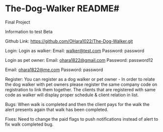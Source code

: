 # The-Dog-Walker README#
Final Project

Information to test Beta

Github Link: https://github.com/OHara1022/The-Dog-Walker.git

Login: Login as walker: 
Email: walker@test.com
Password: password

Login as pet owner:
Email: ohara1822@gmail.com
Password: password12

Email: ohara1822@me.com
Password: password
	

Register: You can register as a dog walker or pet owner - In order to relate the dog walker with pet owners please register the same company code on registration to link them together. The clients that are registered with same code as walker will display proper schedule & client relation in list. 

Bugs: When walk is completed and then the client pays for the walk the alert presents again that walk has been completed.

Fixes: Need to change the paid flags to push notifications instead of alert to fix walk completed bug.
